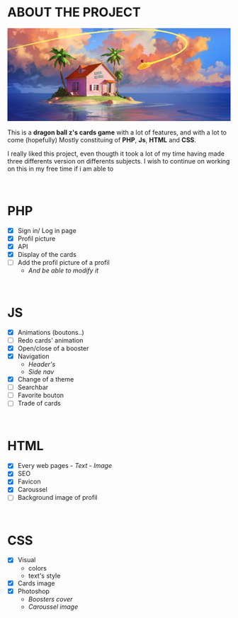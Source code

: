 # ABOUT THE PROJECT
![What is this](img/swiper/dragon.jpg)
<br>

This is a **dragon ball z's cards game** with a lot of features, and with a lot to come (hopefully)
Mostly constituing of **PHP**, **Js**, **HTML** and **CSS**.

I really liked this project, even thougth it took a lot of my time having made three differents version on differents subjects. I wish to continue on working on this in my free time if i am able to

<br>

# PHP
- [X] Sign in/ Log in page
- [X] Profil picture
- [X] API
- [X] Display of the cards
- [ ] Add the profil picture of a profil
     - *And be able to modify it*
<br>

# JS
- [X] Animations (boutons..)
- [ ] Redo cards' animation
- [X] Open/close of a booster
- [X] Navigation
    - *Header's*
    - *Side nav*
- [X] Change of a theme
- [ ] Searchbar
- [ ] Favorite bouton
- [ ] Trade of cards
<br>

# HTML 
- [X] Every web pages
      - *Text*
      - *Image*
- [X] SEO
- [X] Favicon
- [X] Caroussel
- [ ] Background image of profil
<br>

# CSS
- [X] Visual
  - colors
  - text's style
- [X] Cards image
- [X] Photoshop 
   - *Boosters cover*
   - *Caroussel image*
